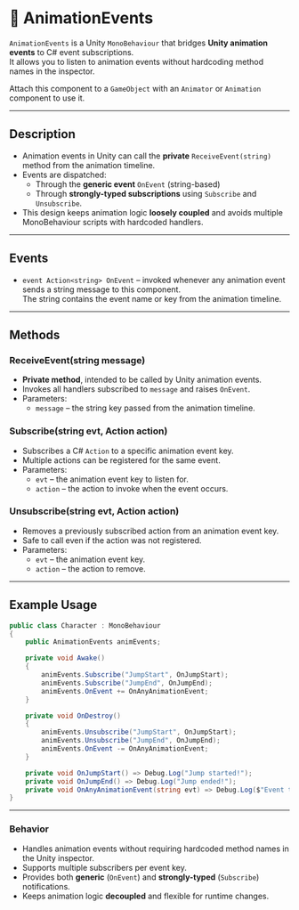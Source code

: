 # 🧩️ AnimationEvents

`AnimationEvents` is a Unity `MonoBehaviour` that bridges **Unity animation events** to C# event subscriptions.  
It allows you to listen to animation events without hardcoding method names in the inspector.

Attach this component to a `GameObject` with an `Animator` or `Animation` component to use it.

---

## Description

- Animation events in Unity can call the **private** `ReceiveEvent(string)` method from the animation timeline.
- Events are dispatched:
    - Through the **generic event** `OnEvent` (string-based)
    - Through **strongly-typed subscriptions** using `Subscribe` and `Unsubscribe`.
- This design keeps animation logic **loosely coupled** and avoids multiple MonoBehaviour scripts with hardcoded handlers.

---

## Events

- `event Action<string> OnEvent` – invoked whenever any animation event sends a string message to this component.  
  The string contains the event name or key from the animation timeline.

---

## Methods

### ReceiveEvent(string message)

- **Private method**, intended to be called by Unity animation events.
- Invokes all handlers subscribed to `message` and raises `OnEvent`.
- Parameters:
    - `message` – the string key passed from the animation timeline.

### Subscribe(string evt, Action action)

- Subscribes a C# `Action` to a specific animation event key.
- Multiple actions can be registered for the same event.
- Parameters:
    - `evt` – the animation event key to listen for.
    - `action` – the action to invoke when the event occurs.

### Unsubscribe(string evt, Action action)

- Removes a previously subscribed action from an animation event key.
- Safe to call even if the action was not registered.
- Parameters:
    - `evt` – the animation event key.
    - `action` – the action to remove.

---

## Example Usage

```csharp
public class Character : MonoBehaviour
{
    public AnimationEvents animEvents;

    private void Awake()
    {
        animEvents.Subscribe("JumpStart", OnJumpStart);
        animEvents.Subscribe("JumpEnd", OnJumpEnd);
        animEvents.OnEvent += OnAnyAnimationEvent;
    }

    private void OnDestroy()
    {
        animEvents.Unsubscribe("JumpStart", OnJumpStart);
        animEvents.Unsubscribe("JumpEnd", OnJumpEnd);
        animEvents.OnEvent -= OnAnyAnimationEvent;
    }

    private void OnJumpStart() => Debug.Log("Jump started!");
    private void OnJumpEnd() => Debug.Log("Jump ended!");
    private void OnAnyAnimationEvent(string evt) => Debug.Log($"Event triggered: {evt}");
}
```
---
### Behavior
- Handles animation events without requiring hardcoded method names in the Unity inspector.
- Supports multiple subscribers per event key.
- Provides both **generic** (`OnEvent`) and **strongly-typed** (`Subscribe`) notifications.
- Keeps animation logic **decoupled** and flexible for runtime changes.